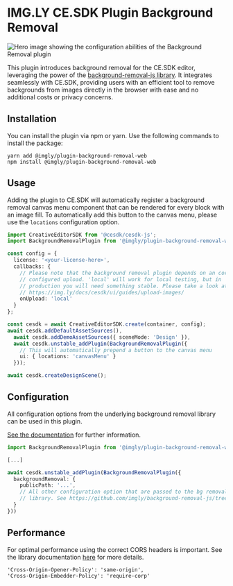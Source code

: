 # IMG.LY CE.SDK Plugin Background Removal

![Hero image showing the configuration abilities of the Background Removal plugin](https://img.ly/static/plugins/background-removal/gh-repo-header.jpg)

This plugin introduces background removal for the CE.SDK editor, leveraging the power of the [background-removal-js library](https://github.com/imgly/background-removal-js). It integrates seamlessly with CE.SDK, providing users with an efficient tool to remove backgrounds from images directly in the browser with ease and no additional costs or privacy concerns.

## Installation

You can install the plugin via npm or yarn. Use the following commands to install the package:

```
yarn add @imgly/plugin-background-removal-web
npm install @imgly/plugin-background-removal-web
```

## Usage

Adding the plugin to CE.SDK will automatically register a background removal
canvas menu component that can be rendered for every block with an image fill.
To automatically add this button to the canvas menu, please use the `locations`
configuration option.


```typescript
import CreativeEditorSDK from '@cesdk/cesdk-js';
import BackgroundRemovalPlugin from '@imgly/plugin-background-removal-web';

const config = {
  license: '<your-license-here>',
  callbacks: {
    // Please note that the background removal plugin depends on an correctly
    // configured upload. 'local' will work for local testing, but in
    // production you will need something stable. Please take a look at:
    // https://img.ly/docs/cesdk/ui/guides/upload-images/
    onUpload: 'local'
  }
};

const cesdk = await CreativeEditorSDK.create(container, config);
await cesdk.addDefaultAssetSources(),
  await cesdk.addDemoAssetSources({ sceneMode: 'Design' }),
  await cesdk.unstable_addPlugin(BackgroundRemovalPlugin({
    // This will automatically prepend a button to the canvas menu
    ui: { locations: 'canvasMenu' }
  }));

await cesdk.createDesignScene();
```

## Configuration

All configuration options from the underlying background removal library
can be used in this plugin.

[See the documentation](https://github.com/imgly/background-removal-js/tree/main/packages/web#advanced-configuration) for further information.

```typescript
import BackgroundRemovalPlugin from '@imgly/plugin-background-removal-web';

[...]

await cesdk.unstable_addPlugin(BackgroundRemovalPlugin({
  backgroundRemoval: {
    publicPath: '...',
    // All other configuration option that are passed to the bg removal
    // library. See https://github.com/imgly/background-removal-js/tree/main/packages/web#advanced-configuration
  }
}))

```

## Performance

For optimal performance using the correct CORS headers is important. See the library documentation [here](https://github.com/imgly/background-removal-js/tree/main/packages/web#performance) for more details.

```
'Cross-Origin-Opener-Policy': 'same-origin',
'Cross-Origin-Embedder-Policy': 'require-corp'
```
